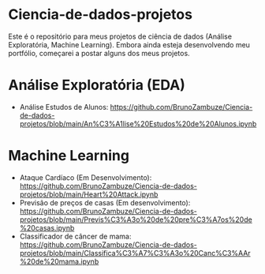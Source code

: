 # Ciencia-de-dados-projetos
Este é o repositório para meus projetos de ciência de dados (Análise Exploratória, Machine Learning). Embora ainda esteja desenvolvendo meu portfólio, começarei a postar alguns dos meus projetos.
# Análise Exploratória (EDA)
* Análise Estudos de Alunos: https://github.com/BrunoZambuze/Ciencia-de-dados-projetos/blob/main/An%C3%A1lise%20Estudos%20de%20Alunos.ipynb

# Machine Learning
* Ataque Cardíaco (Em Desenvolvimento): https://github.com/BrunoZambuze/Ciencia-de-dados-projetos/blob/main/Heart%20Attack.ipynb
* Previsão de preços de casas (Em desenvolvimento): https://github.com/BrunoZambuze/Ciencia-de-dados-projetos/blob/main/Previs%C3%A3o%20de%20pre%C3%A7os%20de%20casas.ipynb
*  Classificador de câncer de mama: https://github.com/BrunoZambuze/Ciencia-de-dados-projetos/blob/main/Classifica%C3%A7%C3%A3o%20Canc%C3%AAr%20de%20mama.ipynb
